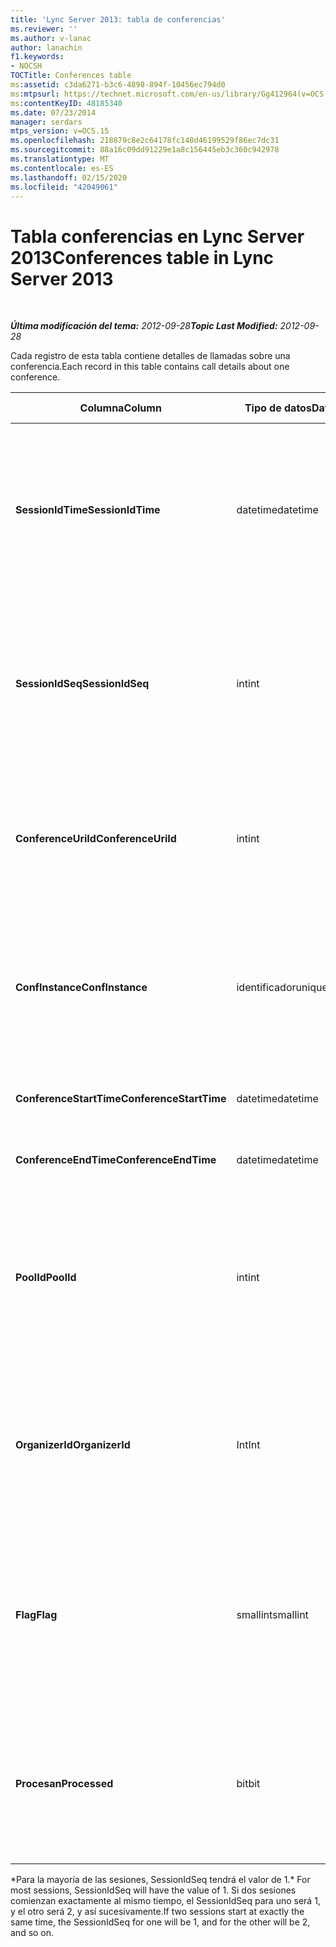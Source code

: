 ```yaml
---
title: 'Lync Server 2013: tabla de conferencias'
ms.reviewer: ''
ms.author: v-lanac
author: lanachin
f1.keywords:
- NOCSH
TOCTitle: Conferences table
ms:assetid: c3da6271-b3c6-4898-894f-10456ec794d0
ms:mtpsurl: https://technet.microsoft.com/en-us/library/Gg412964(v=OCS.15)
ms:contentKeyID: 48185340
ms.date: 07/23/2014
manager: serdars
mtps_version: v=OCS.15
ms.openlocfilehash: 218879c8e2c64178fc140d46199529f86ec7dc31
ms.sourcegitcommit: 88a16c09dd91229e1a8c156445eb3c360c942978
ms.translationtype: MT
ms.contentlocale: es-ES
ms.lasthandoff: 02/15/2020
ms.locfileid: "42049061"
---
```

<div data-xmlns="http://www.w3.org/1999/xhtml">

<div class="topic" data-xmlns="http://www.w3.org/1999/xhtml" data-msxsl="urn:schemas-microsoft-com:xslt" data-cs="http://msdn.microsoft.com/">

<div data-asp="http://msdn2.microsoft.com/asp">

# <a name="conferences-table-in-lync-server-2013"></a><span data-ttu-id="a32b2-102">Tabla conferencias en Lync Server 2013</span><span class="sxs-lookup"><span data-stu-id="a32b2-102">Conferences table in Lync Server 2013</span></span>

</div>

<div id="mainSection">

<div id="mainBody">

<span> </span>

<span data-ttu-id="a32b2-103">_**Última modificación del tema:** 2012-09-28_</span><span class="sxs-lookup"><span data-stu-id="a32b2-103">_**Topic Last Modified:** 2012-09-28_</span></span>

<span data-ttu-id="a32b2-104">Cada registro de esta tabla contiene detalles de llamadas sobre una conferencia.</span><span class="sxs-lookup"><span data-stu-id="a32b2-104">Each record in this table contains call details about one conference.</span></span>


<table>
<colgroup>
<col style="width: 25%" />
<col style="width: 25%" />
<col style="width: 25%" />
<col style="width: 25%" />
</colgroup>
<thead>
<tr class="header">
<th><span data-ttu-id="a32b2-105">Columna</span><span class="sxs-lookup"><span data-stu-id="a32b2-105">Column</span></span></th>
<th><span data-ttu-id="a32b2-106">Tipo de datos</span><span class="sxs-lookup"><span data-stu-id="a32b2-106">Data Type</span></span></th>
<th><span data-ttu-id="a32b2-107">Clave o índice</span><span class="sxs-lookup"><span data-stu-id="a32b2-107">Key/Index</span></span></th>
<th><span data-ttu-id="a32b2-108">Detalles</span><span class="sxs-lookup"><span data-stu-id="a32b2-108">Details</span></span></th>
</tr>
</thead>
<tbody>
<tr class="odd">
<td><p><span data-ttu-id="a32b2-109"><strong>SessionIdTime</strong></span><span class="sxs-lookup"><span data-stu-id="a32b2-109"><strong>SessionIdTime</strong></span></span></p></td>
<td><p><span data-ttu-id="a32b2-110">datetime</span><span class="sxs-lookup"><span data-stu-id="a32b2-110">datetime</span></span></p></td>
<td><p><span data-ttu-id="a32b2-111">Principal</span><span class="sxs-lookup"><span data-stu-id="a32b2-111">Primary</span></span></p></td>
<td><p><span data-ttu-id="a32b2-112">Hora en que el agente CDR capturó la solicitud de conferencia.</span><span class="sxs-lookup"><span data-stu-id="a32b2-112">Time that the conference request was captured by the CDR agent.</span></span> <span data-ttu-id="a32b2-113">Solo se usa como clave principal para identificar de forma única una instancia de conferencia.</span><span class="sxs-lookup"><span data-stu-id="a32b2-113">Used only as a primary key to uniquely identify a conference instance.</span></span></p></td>
</tr>
<tr class="even">
<td><p><span data-ttu-id="a32b2-114"><strong>SessionIdSeq</strong></span><span class="sxs-lookup"><span data-stu-id="a32b2-114"><strong>SessionIdSeq</strong></span></span></p></td>
<td><p><span data-ttu-id="a32b2-115">int</span><span class="sxs-lookup"><span data-stu-id="a32b2-115">int</span></span></p></td>
<td><p><span data-ttu-id="a32b2-116">Principal</span><span class="sxs-lookup"><span data-stu-id="a32b2-116">Primary</span></span></p></td>
<td><p><span data-ttu-id="a32b2-117">Número de identificador para identificar la sesión.</span><span class="sxs-lookup"><span data-stu-id="a32b2-117">ID number to identify the session.</span></span> <span data-ttu-id="a32b2-118">Se usa junto con <strong>SessionIdTime</strong> para identificar de forma única una instancia de conferencia.</span><span class="sxs-lookup"><span data-stu-id="a32b2-118">Used in conjunction with <strong>SessionIdTime</strong> to uniquely identify a conference instance.</span></span> *</p></td>
</tr>
<tr class="odd">
<td><p><span data-ttu-id="a32b2-119"><strong>ConferenceUriId</strong></span><span class="sxs-lookup"><span data-stu-id="a32b2-119"><strong>ConferenceUriId</strong></span></span></p></td>
<td><p><span data-ttu-id="a32b2-120">int</span><span class="sxs-lookup"><span data-stu-id="a32b2-120">int</span></span></p></td>
<td><p><span data-ttu-id="a32b2-121">Externa</span><span class="sxs-lookup"><span data-stu-id="a32b2-121">Foreign</span></span></p></td>
<td><p><span data-ttu-id="a32b2-122">URI de conferencia.</span><span class="sxs-lookup"><span data-stu-id="a32b2-122">Conference URI.</span></span> <span data-ttu-id="a32b2-123">Consulte la <a href="lync-server-2013-conferenceuris-table.md">tabla ConferenceUris en Lync Server 2013</a> para obtener más información.</span><span class="sxs-lookup"><span data-stu-id="a32b2-123">See the <a href="lync-server-2013-conferenceuris-table.md">ConferenceUris table in Lync Server 2013</a> for more information.</span></span></p></td>
</tr>
<tr class="even">
<td><p><span data-ttu-id="a32b2-124"><strong>ConfInstance</strong></span><span class="sxs-lookup"><span data-stu-id="a32b2-124"><strong>ConfInstance</strong></span></span></p></td>
<td><p><span data-ttu-id="a32b2-125">identificador</span><span class="sxs-lookup"><span data-stu-id="a32b2-125">uniqueidentifier</span></span></p></td>
<td><p> </p></td>
<td><p><span data-ttu-id="a32b2-126">Útil para las conferencias recurrentes; cada instancia de una conferencia periódica tiene la misma <strong>URI</strong>, pero tendrá un <strong>ConfInstance</strong>diferente.</span><span class="sxs-lookup"><span data-stu-id="a32b2-126">Useful for recurring conferences; each instance of a recurring conference has the same <strong>ConferenceUri</strong>, but will have a different <strong>ConfInstance</strong>.</span></span></p></td>
</tr>
<tr class="odd">
<td><p><span data-ttu-id="a32b2-127"><strong>ConferenceStartTime</strong></span><span class="sxs-lookup"><span data-stu-id="a32b2-127"><strong>ConferenceStartTime</strong></span></span></p></td>
<td><p><span data-ttu-id="a32b2-128">datetime</span><span class="sxs-lookup"><span data-stu-id="a32b2-128">datetime</span></span></p></td>
<td><p> </p></td>
<td><p><span data-ttu-id="a32b2-129">Hora de inicio de la Conferencia.</span><span class="sxs-lookup"><span data-stu-id="a32b2-129">Conference start time.</span></span></p></td>
</tr>
<tr class="even">
<td><p><span data-ttu-id="a32b2-130"><strong>ConferenceEndTime</strong></span><span class="sxs-lookup"><span data-stu-id="a32b2-130"><strong>ConferenceEndTime</strong></span></span></p></td>
<td><p><span data-ttu-id="a32b2-131">datetime</span><span class="sxs-lookup"><span data-stu-id="a32b2-131">datetime</span></span></p></td>
<td><p> </p></td>
<td><p><span data-ttu-id="a32b2-132">Hora de inicio de la Conferencia.</span><span class="sxs-lookup"><span data-stu-id="a32b2-132">Conference start time.</span></span></p></td>
</tr>
<tr class="odd">
<td><p><span data-ttu-id="a32b2-133"><strong>PoolId</strong></span><span class="sxs-lookup"><span data-stu-id="a32b2-133"><strong>PoolId</strong></span></span></p></td>
<td><p><span data-ttu-id="a32b2-134">int</span><span class="sxs-lookup"><span data-stu-id="a32b2-134">int</span></span></p></td>
<td><p><span data-ttu-id="a32b2-135">Externa</span><span class="sxs-lookup"><span data-stu-id="a32b2-135">Foreign</span></span></p></td>
<td><p><span data-ttu-id="a32b2-136">Número de identificador para identificar el grupo de servidores en el que se capturó la Conferencia.</span><span class="sxs-lookup"><span data-stu-id="a32b2-136">ID number to identify the pool in which the conference was captured.</span></span> <span data-ttu-id="a32b2-137">Consulte la <a href="lync-server-2013-pools-table.md">tabla grupos en Lync Server 2013</a> para obtener más información.</span><span class="sxs-lookup"><span data-stu-id="a32b2-137">See the <a href="lync-server-2013-pools-table.md">Pools table in Lync Server 2013</a> for more information.</span></span></p></td>
</tr>
<tr class="even">
<td><p><span data-ttu-id="a32b2-138"><strong>OrganizerId</strong></span><span class="sxs-lookup"><span data-stu-id="a32b2-138"><strong>OrganizerId</strong></span></span></p></td>
<td><p><span data-ttu-id="a32b2-139">Int</span><span class="sxs-lookup"><span data-stu-id="a32b2-139">Int</span></span></p></td>
<td><p><span data-ttu-id="a32b2-140">Externa</span><span class="sxs-lookup"><span data-stu-id="a32b2-140">Foreign</span></span></p></td>
<td><p><span data-ttu-id="a32b2-141">Número de identificador para identificar el URI del organizador de esta conferencia.</span><span class="sxs-lookup"><span data-stu-id="a32b2-141">ID number to identify the organizer URI of this conference.</span></span> <span data-ttu-id="a32b2-142">Consulte la <a href="lync-server-2013-users-table.md">tabla usuarios en Lync Server 2013</a> para obtener más información.</span><span class="sxs-lookup"><span data-stu-id="a32b2-142">See the <a href="lync-server-2013-users-table.md">Users table in Lync Server 2013</a> for more information.</span></span></p></td>
</tr>
<tr class="odd">
<td><p><span data-ttu-id="a32b2-143"><strong>Flag</strong></span><span class="sxs-lookup"><span data-stu-id="a32b2-143"><strong>Flag</strong></span></span></p></td>
<td><p><span data-ttu-id="a32b2-144">smallint</span><span class="sxs-lookup"><span data-stu-id="a32b2-144">smallint</span></span></p></td>
<td></td>
<td><p><span data-ttu-id="a32b2-145">Máscara de bits que contiene los atributos de la Conferencia.</span><span class="sxs-lookup"><span data-stu-id="a32b2-145">A bit mask that contains Conference Attributes.</span></span> <span data-ttu-id="a32b2-146">Los valores posibles son:</span><span class="sxs-lookup"><span data-stu-id="a32b2-146">Possible values are:</span></span></p>
<ul>
<li><p><span data-ttu-id="a32b2-147">0X01</span><span class="sxs-lookup"><span data-stu-id="a32b2-147">0X01</span></span></p></li>
<li><p><span data-ttu-id="a32b2-148">Vitaminas</span><span class="sxs-lookup"><span data-stu-id="a32b2-148">Synthetic</span></span></p></li>
<li><p><span data-ttu-id="a32b2-149">Transacción</span><span class="sxs-lookup"><span data-stu-id="a32b2-149">Transaction</span></span></p></li>
</ul></td>
</tr>
<tr class="even">
<td><p><span data-ttu-id="a32b2-150"><strong>Procesan</strong></span><span class="sxs-lookup"><span data-stu-id="a32b2-150"><strong>Processed</strong></span></span></p></td>
<td><p><span data-ttu-id="a32b2-151">bit</span><span class="sxs-lookup"><span data-stu-id="a32b2-151">bit</span></span></p></td>
<td></td>
<td><p><span data-ttu-id="a32b2-152">Campo interno usado por el servicio de supervisión.</span><span class="sxs-lookup"><span data-stu-id="a32b2-152">Internal field used by the Monitoring service.</span></span></p>
<p><span data-ttu-id="a32b2-153">Este campo se introdujo en Microsoft Lync Server 2013.</span><span class="sxs-lookup"><span data-stu-id="a32b2-153">This field was introduced in Microsoft Lync Server 2013.</span></span></p></td>
</tr>
</tbody>
</table>


<span data-ttu-id="a32b2-154">\*Para la mayoría de las sesiones, SessionIdSeq tendrá el valor de 1.</span><span class="sxs-lookup"><span data-stu-id="a32b2-154">\* For most sessions, SessionIdSeq will have the value of 1.</span></span> <span data-ttu-id="a32b2-155">Si dos sesiones comienzan exactamente al mismo tiempo, el SessionIdSeq para uno será 1, y el otro será 2, y así sucesivamente.</span><span class="sxs-lookup"><span data-stu-id="a32b2-155">If two sessions start at exactly the same time, the SessionIdSeq for one will be 1, and for the other will be 2, and so on.</span></span>

</div>

<span> </span>

</div>

</div>

</div>

